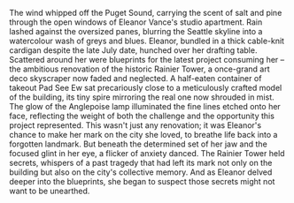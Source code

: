The wind whipped off the Puget Sound, carrying the scent of salt and pine through the open windows of Eleanor Vance's studio apartment. Rain lashed against the oversized panes, blurring the Seattle skyline into a watercolour wash of greys and blues.  Eleanor, bundled in a thick cable-knit cardigan despite the late July date, hunched over her drafting table. Scattered around her were blueprints for the latest project consuming her – the ambitious renovation of the historic Rainier Tower, a once-grand art deco skyscraper now faded and neglected. A half-eaten container of takeout Pad See Ew sat precariously close to a meticulously crafted model of the building, its tiny spire mirroring the real one now shrouded in mist.  The glow of the Anglepoise lamp illuminated the fine lines etched onto her face, reflecting the weight of both the challenge and the opportunity this project represented. This wasn't just any renovation; it was Eleanor's chance to make her mark on the city she loved, to breathe life back into a forgotten landmark. But beneath the determined set of her jaw and the focused glint in her eye, a flicker of anxiety danced.  The Rainier Tower held secrets, whispers of a past tragedy that had left its mark not only on the building but also on the city's collective memory. And as Eleanor delved deeper into the blueprints, she began to suspect those secrets might not want to be unearthed.
